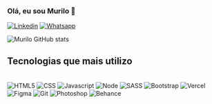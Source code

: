 ### Olá, eu sou Murilo 👋
[![Linkedin](https://img.shields.io/badge/LinkedIn-0077B5?style=for-the-badge&logo=linkedin&logoColor=white)](https://www.linkedin.com/in/murilo-np/)
[![Whatsapp](https://img.shields.io/badge/WhatsApp-25D366?style=for-the-badge&logo=whatsapp&logoColor=white)](https://wa.me/5537999696995)

![Murilo GitHub stats](https://github-readme-stats.vercel.app/api?username=murilonp9&show_icons=true&theme=tokyonight)

## Tecnologias que mais utilizo
<div style="display: inline_block"><br/>
  <img align="center" alt="HTML5" src="https://img.shields.io/badge/CSS-239120?&style=for-the-badge&logo=css3&logoColor=white"/>
  <img align="center" alt="CSS" src="https://img.shields.io/badge/HTML5-E34F26?style=for-the-badge&logo=html5&logoColor=white"/>
  <img align="center" alt="Javascript" src="https://img.shields.io/badge/JavaScript-F7DF1E?style=for-the-badge&logo=javascript&logoColor=black"/>
  <img align="center" alt="Node" src="https://img.shields.io/badge/Node.js-43853D?style=for-the-badge&logo=node.js&logoColor=white
"/>
  <img align="center" alt="SASS" src="https://img.shields.io/badge/Sass-CC6699?style=for-the-badge&logo=sass&logoColor=white
"/>
  <img align="center" alt="Bootstrap" src="https://img.shields.io/badge/Bootstrap-563D7C?style=for-the-badge&logo=bootstrap&logoColor=white
"/>
  <img align="center" alt="Vercel" src="https://img.shields.io/badge/Vercel-000000?style=for-the-badge&logo=vercel&logoColor=white
"/>
  <img align="center" alt="Figma" src="https://img.shields.io/badge/Figma-F24E1E?style=for-the-badge&logo=figma&logoColor=white
"/>
  <img align="center" alt="Git" src="https://img.shields.io/badge/GIT-E44C30?style=for-the-badge&logo=git&logoColor=white
"/>
  <img align="center" alt="Photoshop" src="https://aleen42.github.io/badges/src/photoshop.svg
"/>
  <img align="center" alt="Behance" src="https://aleen42.github.io/badges/src/behance.svg
"/>
</div>


